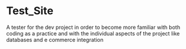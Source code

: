 # Test_Site
A tester for the dev project in order to become more familiar with both coding as a practice and with the individual aspects of the project like databases and e commerce integration
